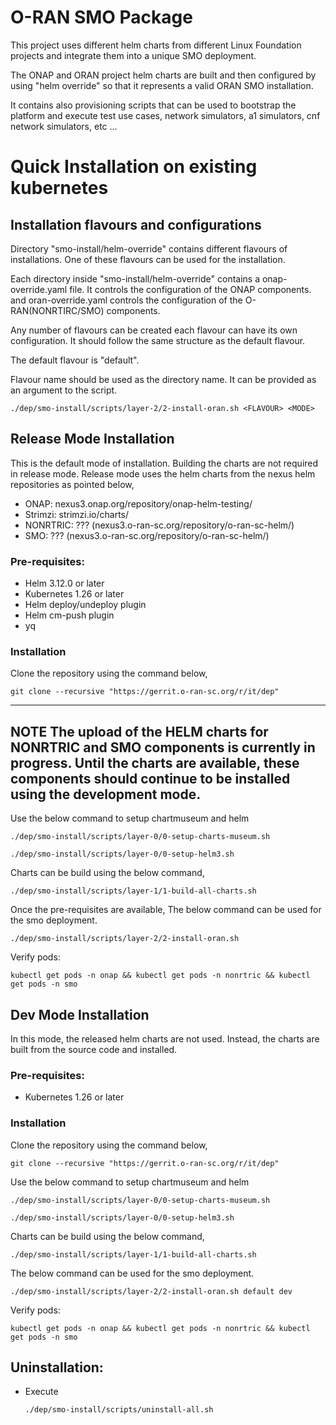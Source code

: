 # O-RAN SMO Package

This project uses different helm charts from different Linux Foundation projects and integrate them into a unique SMO deployment.
<p>The ONAP and ORAN project helm charts are built and then configured by using "helm override" so that it represents a valid ORAN SMO installation.</p>
<p>It contains also provisioning scripts that can be used to bootstrap the platform and execute test use cases, network simulators, a1 simulators, cnf network simulators, etc ...</p>

# Quick Installation on existing kubernetes

## Installation flavours and configurations
Directory "smo-install/helm-override" contains different flavours of installations. One of these flavours can be used for the installation.

Each directory inside "smo-install/helm-override" contains a onap-override.yaml file. It controls the configuration of the ONAP components.
and oran-override.yaml controls the configuration of the O-RAN(NONRTIRC/SMO) components.

Any number of flavours can be created each flavour can have its own configuration. It should follow the same structure as the default flavour.

The default flavour is "default".

Flavour name should be used as the directory name. It can be provided as an argument to the script.

```./dep/smo-install/scripts/layer-2/2-install-oran.sh <FLAVOUR> <MODE>```


## Release Mode Installation

This is the default mode of installation. Building the charts are not required in release mode.
Release mode uses the helm charts from the nexus helm repositories as pointed below,
* ONAP: nexus3.onap.org/repository/onap-helm-testing/
* Strimzi: strimzi.io/charts/
* NONRTRIC: ??? (nexus3.o-ran-sc.org/repository/o-ran-sc-helm/)
* SMO: ??? (nexus3.o-ran-sc.org/repository/o-ran-sc-helm/)

### Pre-requisites:
* Helm 3.12.0 or later
* Kubernetes 1.26 or later
* Helm deploy/undeploy plugin
* Helm cm-push plugin
* yq

### Installation

Clone the repository using the command below,

```git clone --recursive "https://gerrit.o-ran-sc.org/r/it/dep"```

---
**NOTE**
The upload of the HELM charts for NONRTRIC and SMO components is currently in progress. Until the charts are available, these components should continue to be installed using the development mode.
---

Use the below command to setup chartmuseum and helm

```./dep/smo-install/scripts/layer-0/0-setup-charts-museum.sh```

```./dep/smo-install/scripts/layer-0/0-setup-helm3.sh```

Charts can be build using the below command,

```./dep/smo-install/scripts/layer-1/1-build-all-charts.sh```

Once the pre-requisites are available, The below command can be used for the smo deployment.

```./dep/smo-install/scripts/layer-2/2-install-oran.sh```

Verify pods:

```kubectl get pods -n onap && kubectl get pods -n nonrtric && kubectl get pods -n smo```

## Dev Mode Installation

In this mode, the released helm charts are not used. Instead, the charts are built from the source code and installed.

### Pre-requisites:
* Kubernetes 1.26 or later

### Installation

Clone the repository using the command below,

```git clone --recursive "https://gerrit.o-ran-sc.org/r/it/dep"```

Use the below command to setup chartmuseum and helm

```./dep/smo-install/scripts/layer-0/0-setup-charts-museum.sh```

```./dep/smo-install/scripts/layer-0/0-setup-helm3.sh```

Charts can be build using the below command,

```./dep/smo-install/scripts/layer-1/1-build-all-charts.sh```

The below command can be used for the smo deployment.

```./dep/smo-install/scripts/layer-2/2-install-oran.sh default dev```

Verify pods:

```kubectl get pods -n onap && kubectl get pods -n nonrtric && kubectl get pods -n smo```

## Uninstallation:
* Execute

	```./dep/smo-install/scripts/uninstall-all.sh```

